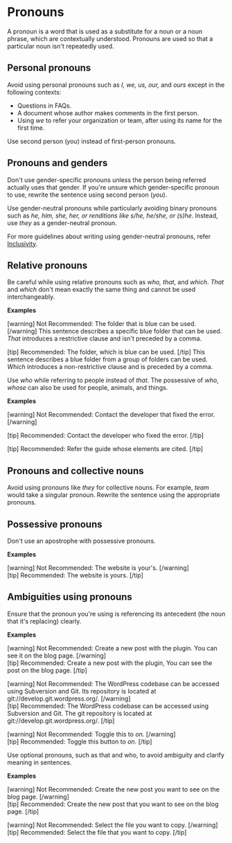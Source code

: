 # Pronouns

A pronoun is a word that is used as a substitute for a noun or a noun phrase, which are contextually understood. Pronouns are used so that a particular noun isn't repeatedly used.

## Personal pronouns

Avoid using personal pronouns such as *I, we, us, our,* and *ours* except in the following contexts:  
- Questions in FAQs.
- A document whose author makes comments in the first person.
- Using *we* to refer your organization or team, after using its name for the first time.

Use second person (*you*) instead of first-person pronouns.

## Pronouns and genders

Don't use gender-specific pronouns unless the person being referred actually uses that gender. If you're unsure which gender-specific pronoun to use, rewrite the sentence using second person (*you*).

Use gender-neutral pronouns while particularly avoiding binary pronouns such as *he, him, she, her, or renditions like s/he, he/she, or (s)he*.
Instead, use *they* as a gender-neutral pronoun.

For more guidelines about writing using gender-neutral pronouns, refer [Inclusivity](/docs/2-document-guidelines/inclusivity.md#writing-about-genders).

## Relative pronouns

Be careful while using relative pronouns such as *who, that*, and *which*.
*That* and *which* don't mean exactly the same thing and cannot be used interchangeably.

**Examples**  

[warning] Not Recommended: The folder that is blue can be used. [/warning]
This sentence describes a specific blue folder that can be used. *That* introduces a restrictive clause and isn't preceded by a comma.

[tip] Recommended: The folder, which is blue can be used. [/tip]
This sentence describes a blue folder from a group of folders can be used. *Which* introduces a non-restrictive clause and is preceded by a comma.

Use *who* while referring to people instead of *that*. The possessive of *who*, *whose* can also be used for people, animals, and things.

**Examples**

[warning] Not Recommended: Contact the developer that fixed the error. [/warning]

[tip] Recommended: Contact the developer who fixed the error. [/tip]

[tip] Recommended: Refer the guide whose elements are cited. [/tip]

## Pronouns and collective nouns

Avoid using pronouns like *they* for collective nouns. For example, *team* would take a singular pronoun. Rewrite the sentence using the appropriate pronouns.

## Possessive pronouns

Don't use an apostrophe with possessive pronouns.  

**Examples**  

[warning] Not Recommended: The website is your's. [/warning]  
[tip] Recommended: The website is yours. [/tip]

## Ambiguities using pronouns

Ensure that the pronoun you're using is referencing its antecedent (the noun that it's replacing) clearly.

**Examples**

[warning] Not Recommended: Create a new post with the plugin. You can see it on the blog page. [/warning]  
[tip] Recommended: Create a new post with the plugin, You can see the post on the blog page. [/tip]

[warning] Not Recommended: The WordPress codebase can be accessed using Subversion and Git. Its repository is located at git://develop.git.wordpress.org/.  [/warning]  
[tip] Recommended: The WordPress codebase can be accessed using Subversion and Git. The git repository is located at git://develop.git.wordpress.org/. [/tip]

[warning] Not Recommended: Toggle this to *on.* [/warning]  
[tip] Recommended: Toggle this button to *on.* [/tip]

Use optional pronouns, such as that and who, to avoid ambiguity and clarify meaning in sentences.

**Examples**

[warning] Not Recommended: Create the new post you want to see on the blog page. [/warning]  
[tip] Recommended: Create the new post that you want to see on the blog page. [/tip]

[warning] Not Recommended: Select the file you want to copy. [/warning]  
[tip] Recommended: Select the file that you want to copy. [/tip]
